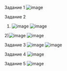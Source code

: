 


Задание 1
![image](https://github.com/cotangence/homework_terraform2/assets/160312212/bbfc40c0-c6ee-4a1f-a954-c5578e0cc113)

Задание 2
1) ![image](https://github.com/cotangence/homework_terraform2/assets/160312212/87822ebc-4636-4ec0-8d67-44b5a76fb320)
   ![image](https://github.com/cotangence/homework_terraform2/assets/160312212/c291b6d0-4ac9-4bc6-9c4e-4b4a725ff21b)


2)![image](https://github.com/cotangence/homework_terraform2/assets/160312212/1cca3488-cf7c-4eab-b1d9-337750ee85fd)
![image](https://github.com/cotangence/homework_terraform2/assets/160312212/b5cd750c-deb2-45e7-a3f8-9be51031432b)


Задание 3
![image](https://github.com/cotangence/homework_terraform2/assets/160312212/ad8f3b87-465a-48d4-bc56-7ce0b6993221)
![image](https://github.com/cotangence/homework_terraform2/assets/160312212/26bf3f84-f6b2-4415-a6f0-a3834429d57c)


Задание 4
![image](https://github.com/cotangence/homework_terraform2/assets/160312212/91e39c41-414f-4339-abd5-a50b70d1a613)

Задание 5
![image](https://github.com/cotangence/homework_terraform2/assets/160312212/db317fb0-e0d1-463e-944e-b78a195e858c)



